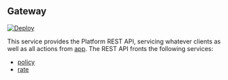 Gateway
------------------------------------
[![Deploy](https://github.com/Luz-del-Alba/gateway/actions/workflows/deploy.yml/badge.svg?branch=master)](https://github.com/Luz-del-Alba/gateway/actions/workflows/deploy.yml)

This service provides the Platform REST API, servicing whatever clients as well as all actions from [app](https://github.com/Luz-del-Alba/app).
The REST API fronts the following services:


* [policy](https://github.com/Luz-del-Alba/policy)
* [rate](https://github.com/Luz-del-Alba/rate)